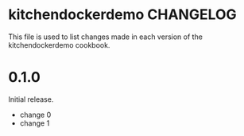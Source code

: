 # kitchendockerdemo CHANGELOG

This file is used to list changes made in each version of the kitchendockerdemo cookbook.

# 0.1.0

Initial release.

- change 0
- change 1

